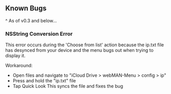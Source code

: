 ## Known Bugs
^ As of v0.3 and below...

### NSString Conversion Error
This error occurs during the 'Choose from list' action because the ip.txt file has desynced from your device and the menu bugs out when trying to display it.

Workaround:
- Open files and navigate to "iCloud Drive > webMAN-Menu > config > ip"
- Press and hold the "ip.txt" file
- Tap Quick Look
This syncs the file and fixes the bug
